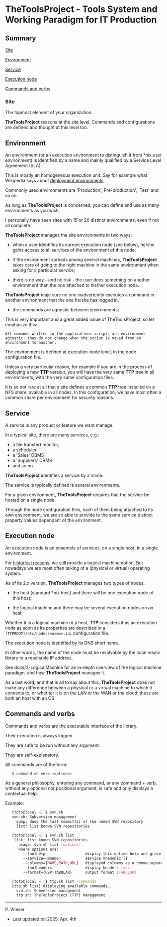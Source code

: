 # TheToolsProject - Tools System and Working Paradigm for IT Production

## Summary

[Site](#site)

[Environment](#environment)

[Service](#service)

[Execution node](#execution-node)

[Commands and verbs](#commands-and-verbs)

### Site

The topmost element of your organization.

__TheToolsProject__ reasons at the site level. Commands and configurations are defined and thought at this level too.

## Environment

An environment (or an execution environment to distinguish it from *nix user environment) is identified by a name and mainly qualified by a Service Level Agreement (SLA).

This is mostly an homogeneous execution unit. Say for example what Wikipedia says about [deployment environments](https://en.wikipedia.org/wiki/Deployment_environment).

Commonly used environments are 'Production', Pre-production', 'Test' and so on.

As long as __TheToolsProject__ is concerned, you can define and use as many environments as you wish.

I personally have seen sites with 15 or 20 distinct environments, even if not all complete.

__TheToolsProject__ manages the site environments in two ways:

- when a user identifies its current execution node (see below), he/she gains access to all services of the environment of this node;

- if the environment spreads among several machines, __TheToolsProject__ takes care of going to the right machine in the same environment when asking for a particular service;

- there is no way - and no risk - the user does something on another environment than the one attached to his/her execution node.

__TheToolsProject__ maje sure no one inadvertently executes a command in another environment that the one he/she has logged in.

- the commands are agnostic between environments;

This is very important and a great added value of TheToolsProject, so let emphasize this:

    All comands written in the applications scripts are environment-agnostic: they do not change when the script is moved from an environment to another.

The environment is defined at execution-node level, in the node configuration file.

Unless a very particular reason, for example if you are in the process of deploying a new __TTP__ version, you will have the very same __TTP__ tree in all environments, with the very same configuration files.

It is so not rare at all that a site defines a common __TTP__ tree installed on a NFS share, available in all nodes. In this configuration, we have most often a common share per environment for security reasons.

## Service

A service is any product or feature we want manage.

In a typical site, there are many services, e.g.:

- a file transfert monitor,
- a scheduler
- a 'Sales' DBMS
- a 'Suppliers' DBMS
- and so on.

__TheToolsProject__ identifies a service by a name.

The service is typically defined is several environments.

For a given environment, __TheToolsProject__ requires that the service be hosted on a single node.

Through the node configuration files, each of them being attached to its own environment, we are so able to provide to the same service distinct property values dependant of the environment.

## Execution node

An execution node is an ensemble of services, on a single host, in a single environment.

For [historical reasons](./historic.md), we still provide a logical machine notion. But nowadays we are most often talking of a (physical or virtual) operating system.

As of its 2.x version, __TheToolsProject__ manages two types of nodes:

- the host (standard *nix host) and there will be one execution node of this host;

- the logical machine and there may be several execution nodes on an host

Whether it is a logical machine or a host, __TTP__ considers it as an execution node as soon as its properties are described in a `[TTPROOT]/etc/nodes/<name>.ini` configuration file.

The execution node is identified by its DNS short name.

In other words, the name of the node must be resolvable by the local resolv library to a reachable IP address.

See docs/3-LogicalMachine for an in-depth overview of the logical machine paradigm, and how __TheToolsProject__ manages it.

As a last word, and that is all to say about this, __TheToolsProject__ does not make any difference between a physical or a virtual machine to which it connects to, or whether it is on the LAN or the WAN or the cloud: these are both an host with an OS.

## Commands and verbs

Commands and verbs are the executable interface of the library.

Their execution is always logged.

They are safe to be run without any argument.

They are self-explanatory.

All commands are of the form:

```sh
   $ command.sh verb <options>
```

As a general philosophy, entering any command, or any command + verb, without any optional nor positional argument, is safe and only displays a contextual help.

Example:

```sh
   [toto@local ~] $ svn.sh
   svn.sh: Subversion management
     dump: dump the last commit(s) of the named SVN repository
     list: list known SVN repositories

   [toto@local ~] $ svn.sh list
    list: list known SVN repositories
      usage: svn.sh list [options]
      where options are:
        --[no]help                  display this online help and gracefully exit [no]
        --service=<mnemo>           service mnemonic []
        --columns={NAME,PATH,URL}   displayed columns as a comma-separated list [ALL]
        --[no]headers               display headers [yes]
        --format={CSV|TABULAR}      output format [TABULAR]

   [toto@local ~] $ ttp.sh list -commands
   [ttp.sh list] displaying available commands...
     svn.sh: Subversion management
     ttp.sh: TheToolsProject (TTP) management
```

---
P. Wieser
- Last updated on 2025, Apr. 4th
